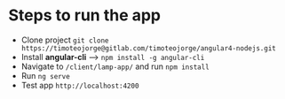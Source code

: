 # Steps to run the app

- Clone project `git clone https://timoteojorge@gitlab.com/timoteojorge/angular4-nodejs.git` 
- Install **angular-cli** --> `npm install -g angular-cli`
- Navigate to `/client/lamp-app/` and run `npm install`
- Run `ng serve`
- Test app `http://localhost:4200`
